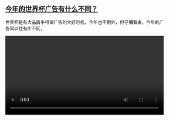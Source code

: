<!--1670658424000-->
[今年的世界杯广告有什么不同？](https://www.dw.com/zh/%E4%BB%8A%E5%B9%B4%E7%9A%84%E4%B8%96%E7%95%8C%E6%9D%AF%E5%B9%BF%E5%91%8A%E6%9C%89%E4%BB%80%E4%B9%88%E4%B8%8D%E5%90%8C%EF%BC%9F/a-64028441)
------

<p>世界杯是各大品牌争相做广告的大好时机，今年也不例外，但仔细看来，今年的广告同以往有所不同。</small></p><video src="https://tvdownloaddw-a.akamaihd.net/dwtv_video/flv/vdt_zh/2022/bchi221208_001_wmwide_01r_AVC_1280x720.mp4" controls style="width:100%"></video>
